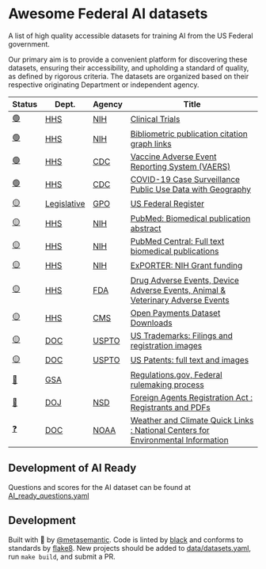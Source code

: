 # Awesome Federal AI datasets

A list of high quality accessible datasets for training AI from the US Federal government.

Our primary aim is to provide a convenient platform for discovering these datasets, ensuring their accessibility, and upholding a standard of quality, as defined by rigorous criteria. The datasets are organized based on their respective originating Department or independent agency.


| Status| Dept. | Agency  | Title |
| ----  | ----  | ----    | ----- |
 | [:green_circle:](data/datasets/HHS_NIH_clinical-trials.yaml) | [HHS](https://www.hhs.gov/) | [NIH](https://www.nih.gov/) | [Clinical Trials](https://classic.clinicaltrials.gov/ct2/resources/download) | 
 | [:green_circle:](data/datasets/HHS_NIH_bibliometric-publication-citation-graph-links.yaml) | [HHS](https://www.hhs.gov/) | [NIH](https://www.nih.gov/) | [Bibliometric publication citation graph links](https://icite.od.nih.gov/api) | 
 | [:green_circle:](data/datasets/HHS_CDC_vaccine-adverse-event-reporting-system-vaers.yaml) | [HHS](https://www.hhs.gov/) | [CDC](https://www.cdc.gov/) | [Vaccine Adverse Event Reporting System (VAERS)](https://vaers.hhs.gov/data/datasets.html) | 
 | [:green_circle:](data/datasets/HHS_CDC_covid-19-case-surveillance-public-use-data-with-geography.yaml) | [HHS](https://www.hhs.gov/) | [CDC](https://www.cdc.gov/) | [COVID-19 Case Surveillance Public Use Data with Geography](https://data.cdc.gov/Case-Surveillance/COVID-19-Case-Surveillance-Public-Use-Data-with-Ge/n8mc-b4w4) | 
 | [:yellow_circle:](data/datasets/Legislative_GPO_us-federal-register.yaml) | [Legislative](https://www.congress.gov/) | [GPO](https://www.gpo.gov/) | [US Federal Register](https://www.govinfo.gov/bulkdata/FR) | 
 | [:yellow_circle:](data/datasets/HHS_NIH_pubmed-biomedical-publication-abstract.yaml) | [HHS](https://www.hhs.gov/) | [NIH](https://www.nih.gov/) | [PubMed: Biomedical publication abstract](https://pubmed.ncbi.nlm.nih.gov/download/) | 
 | [:yellow_circle:](data/datasets/HHS_NIH_pubmed-central-full-text-biomedical-publications.yaml) | [HHS](https://www.hhs.gov/) | [NIH](https://www.nih.gov/) | [PubMed Central: Full text biomedical publications](https://www.ncbi.nlm.nih.gov/pmc/tools/ftp/) | 
 | [:yellow_circle:](data/datasets/HHS_NIH_exporter-nih-grant-funding.yaml) | [HHS](https://www.hhs.gov/) | [NIH](https://www.nih.gov/) | [ExPORTER: NIH Grant funding](https://reporter.nih.gov/exporter) | 
 | [:yellow_circle:](data/datasets/HHS_FDA_drug-adverse-events-device-adverse-events-animal-veterinary-adverse-events.yaml) | [HHS](https://www.hhs.gov/) | [FDA](https://www.fda.gov/) | [Drug Adverse Events, Device Adverse Events, Animal & Veterinary Adverse Events](https://open.fda.gov/data/downloads/) | 
 | [:yellow_circle:](data/datasets/HHS_CMS_open-payments-dataset-downloads.yaml) | [HHS](https://www.hhs.gov/) | [CMS](https://www.cms.gov/) | [Open Payments Dataset Downloads](https://www.cms.gov/OpenPayments/Data/Dataset-Downloads) | 
 | [:yellow_circle:](data/datasets/DOC_USPTO_us-trademarks-filings-and-registration-images.yaml) | [DOC](https://www.commerce.gov/) | [USPTO](https://www.uspto.gov/) | [US Trademarks: Filings and registration images](https://bulkdata.uspto.gov/) | 
 | [:yellow_circle:](data/datasets/DOC_USPTO_us-patents-full-text-and-images.yaml) | [DOC](https://www.commerce.gov/) | [USPTO](https://www.uspto.gov/) | [US Patents: full text and images](https://bulkdata.uspto.gov/) | 
 | [:red_circle:](data/datasets/GSA__regulations-gov-federal-rulemaking-process.yaml) | [GSA](https://www.gsa.gov/) | []() | [Regulations.gov, Federal rulemaking process](https://www.regulations.gov/bulkdownload) | 
 | [:red_circle:](data/datasets/DOJ_NSD_foreign-agents-registration-act-registrants-and-pdfs.yaml) | [DOJ](https://www.justice.gov/) | [NSD](https://www.justice.gov/nsd) | [Foreign Agents Registration Act : Registrants and PDFs](https://efile.fara.gov/ords/fara/f?p=API:BULKDATA) | 
 | [:question:](data/datasets/DOC_NOAA_weather-and-climate-quick-links-national-centers-for-environmental-information.yaml) | [DOC](https://www.commerce.gov/) | [NOAA](https://www.noaa.gov/) | [Weather and Climate Quick Links : National Centers for Environmental Information](https://www.ncei.noaa.gov/weather-climate-links) | 

## Development of AI Ready

Questions and scores for the AI dataset can be found at [AI_ready_questions.yaml](src/AI_ready_questions.yaml)

## Development

Built with :purple_heart: by [@metasemantic](https://twitter.com/metasemantic).
Code is linted by [black](https://github.com/psf/black) and conforms to standards by [flake8](https://github.com/PyCQA/flake8).
New projects should be added to [data/datasets.yaml](data/datasets.yaml), run `make build`, and submit a PR.